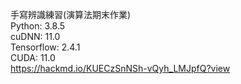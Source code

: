 手寫辨識練習(演算法期末作業)  
Python: 3.8.5  
cuDNN: 11.0  
Tensorflow: 2.4.1  
CUDA: 11.0  
https://hackmd.io/KUECzSnNSh-vQyh_LMJpfQ?view  
